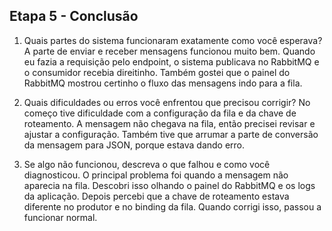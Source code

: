 ##  Etapa 5 - Conclusão

1. Quais partes do sistema funcionaram exatamente como você esperava?
A parte de enviar e receber mensagens funcionou muito bem. Quando eu fazia a requisição pelo endpoint, o sistema publicava no RabbitMQ e o consumidor recebia direitinho. Também gostei que o painel do RabbitMQ mostrou certinho o fluxo das mensagens indo para a fila.

2. Quais dificuldades ou erros você enfrentou que precisou corrigir?
No começo tive dificuldade com a configuração da fila e da chave de roteamento. A mensagem não chegava na fila, então precisei revisar e ajustar a configuração. Também tive que arrumar a parte de conversão da mensagem para JSON, porque estava dando erro.

3. Se algo não funcionou, descreva o que falhou e como você diagnosticou.
O principal problema foi quando a mensagem não aparecia na fila. Descobri isso olhando o painel do RabbitMQ e os logs da aplicação. Depois percebi que a chave de roteamento estava diferente no produtor e no binding da fila. Quando corrigi isso, passou a funcionar normal.